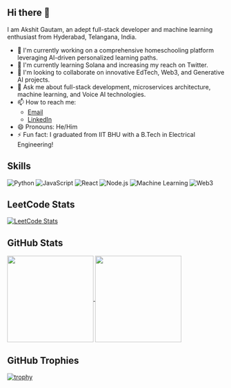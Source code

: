 ## Hi there 👋

I am Akshit Gautam, an adept full-stack developer and machine learning enthusiast from Hyderabad, Telangana, India.

- 🔭 I'm currently working on a comprehensive homeschooling platform leveraging AI-driven personalized learning paths.
- 🌱 I'm currently learning Solana and increasing my reach on Twitter.
- 👯 I'm looking to collaborate on innovative EdTech, Web3, and Generative AI projects.
- 💬 Ask me about full-stack development, microservices architecture, machine learning, and Voice AI technologies.
- 📫 How to reach me: 
  - [Email](mailto:akshitgautam42@gmail.com)
  - [LinkedIn](https://www.linkedin.com/in/akshitgautam42)
- 😄 Pronouns: He/Him
- ⚡ Fun fact: I graduated from IIT BHU with a B.Tech in Electrical Engineering!

## Skills
![Python](https://img.shields.io/badge/-Python-3776AB?style=flat-square&logo=python&logoColor=white)
![JavaScript](https://img.shields.io/badge/-JavaScript-F7DF1E?style=flat-square&logo=javascript&logoColor=black)
![React](https://img.shields.io/badge/-React-61DAFB?style=flat-square&logo=react&logoColor=black)
![Node.js](https://img.shields.io/badge/-Node.js-339933?style=flat-square&logo=node.js&logoColor=white)
![Machine Learning](https://img.shields.io/badge/-Machine%20Learning-FF6F00?style=flat-square&logo=tensorflow&logoColor=white)
![Web3](https://img.shields.io/badge/-Web3-F16822?style=flat-square&logo=web3.js&logoColor=white)

## LeetCode Stats
[![LeetCode Stats](https://leetcard.jacoblin.cool/akshitgautam42?theme=light&font=baloo&ext=activity)](https://leetcode.com/YOUR_LEETCODE_USERNAME)


## GitHub Stats

<a href="https://github.com/anuraghazra/github-readme-stats">
  <img height=200 align="center" src="https://github-readme-stats.vercel.app/api?username=akshitgautam42&show_icons=true&theme=radical" />
</a>
<a href="https://github.com/anuraghazra/github-readme-stats">
  <img height=200 align="center" src="https://github-readme-stats.vercel.app/api/top-langs?username=akshitgautam42&layout=compact&langs_count=8&card_width=320&theme=radical" />
</a>

## GitHub Trophies
[![trophy](https://github-profile-trophy.vercel.app/?username=akshitgautam42&theme=onedark)](https://github.com/ryo-ma/github-profile-trophy)
